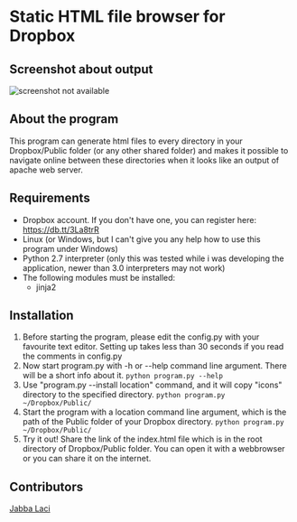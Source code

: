 Static HTML file browser for Dropbox
====================================

Screenshot about output
------------------
![screenshot not available](https://raw.github.com/kisssandoradam/Static-HTML-file-browser-for-Dropbox/master/screenshot.png)

About the program
------------
This program can generate html files to every directory in your Dropbox/Public folder (or any other shared folder) and makes it possible to navigate online between these directories when it looks like an output of apache web server.

Requirements
-------------------
* Dropbox account. If you don't have one, you can register here: https://db.tt/3La8trR
* Linux (or Windows, but I can't give you any help how to use this program under Windows)
* Python 2.7 interpreter (only this was tested while i was developing the application, newer than 3.0 interpreters may not work)
* The following modules must be installed:
  + jinja2

Installation
------------
1. Before starting the program, please edit the config.py with your favourite text editor. Setting up takes less than 30 seconds if you read the comments in config.py
2. Now start program.py with -h or --help command line argument. There will be a short info about it.
    ```python program.py --help```
3. Use "program.py --install location" command, and it will copy "icons" directory to the specified directory.
    ```python program.py ~/Dropbox/Public/```
4. Start the program with a location command line argument, which is the path of the Public folder of your Dropbox directory.
    ```python program.py ~/Dropbox/Public/```
5. Try it out! Share the link of the index.html file which is in the root directory of Dropbox/Public folder. You can open it with a webbrowser or you can share it on the internet.

Contributors
----------------

[Jabba Laci](https://github.com/jabbalaci)
